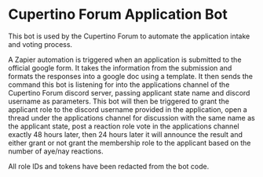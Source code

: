 # Cupertino Forum Application Bot

This bot is used by the Cupertino Forum to automate the application intake and voting process.

A Zapier automation is triggered when an application is submitted to the official google form. It takes the information from the submission and formats the responses into a google doc using a template. It then sends the command this bot is listening for into the applications channel of the Cupertino Forum discord server, passing applicant state name and discord username as parameters. This bot will then be triggered to grant the applicant role to the discord username provided in the application, open a thread under the applications channel for discussion with the same name as the applicant state, post a reaction role vote in the applications channel exactly 48 hours later, then 24 hours later it will announce the result and either grant or not grant the membership role to the applicant based on the number of aye/nay reactions.

All role IDs and tokens have been redacted from the bot code.
